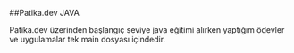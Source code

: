 ##Patika.dev JAVA 

Patika.dev üzerinden başlangıç seviye java eğitimi alırken yaptığım ödevler ve uygulamalar tek main dosyası içindedir.
